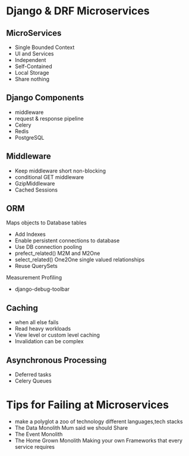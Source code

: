 # Django & DRF Microservices

## MicroServices
- Single Bounded Context
- UI and Services
- Independent
- Self-Contained
- Local Storage
- Share nothing

## Django Components
- middleware
- request & response pipeline
- Celery
- Redis
- PostgreSQL

## Middleware
- Keep middleware short non-blocking
- conditional GET middleware
- GzipMiddleware
- Cached Sessions

## ORM
Maps objects to Database tables
- Add Indexes
- Enable persistent connections to database
- Use DB connection pooling
- prefect_related() M2M and M2One
- select_related() One2One single valued relationships
- Reuse QuerySets

Measurement Profiling
- django-debug-toolbar

## Caching
- when all else fails
- Read heavy workloads
- View level or custom level caching
- Invalidation can be complex

## Asynchronous Processing
- Deferred tasks
- Celery Queues


# Tips for Failing at Microservices
- make a polyglot a zoo of technology different languages,tech stacks
- The Data Monolith Mum said we should Share
- The Event Monolith
- The Home Grown Monolith Making your own Frameworks that every service requires
